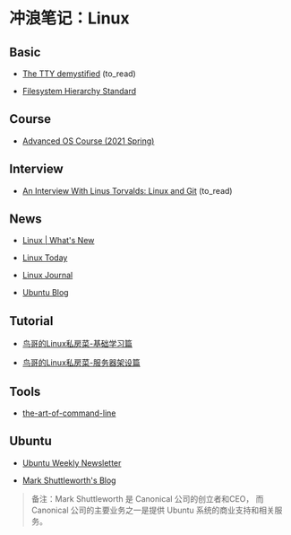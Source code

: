 # 冲浪笔记：Linux

## Basic

- [The TTY demystified][b1] (to_read)
- [Filesystem Hierarchy Standard][b2]

  [b1]: http://www.linusakesson.net/programming/tty/index.php
  [b2]: https://www.pathname.com/fhs/pub/fhs-2.3.html

## Course

- [Advanced OS Course (2021 Spring)][c1]

  [c1]: https://github.com/chyyuu/aos_course_info

## Interview

- [An Interview With Linus Torvalds: Linux and Git][i1] (to_read)

  [i1]: https://www.tag1consulting.com/blog/interview-linus-torvalds-linux-and-git

## News

- [Linux | What's New][n1]
- [Linux Today][n2]
- [Linux Journal][n3]
- [Ubuntu Blog][n4]

  [n1]: https://www.linux.org/whats-new/
  [n2]: https://www.linuxtoday.com/
  [n3]: https://www.linuxjournal.com/
  [n4]: https://ubuntu.com/blog

## Tutorial

- [鸟哥的Linux私房菜-基础学习篇](http://cn.linux.vbird.org/linux_basic/linux_basic.php)
- [鸟哥的Linux私房菜-服务器架设篇](http://cn.linux.vbird.org/linux_server/)

  [t1]: http://cn.linux.vbird.org/linux_basic/linux_basic.php
  [t1]: http://cn.linux.vbird.org/linux_server/

## Tools

- [the-art-of-command-line][tool1]

  [tool1]: https://github.com/jlevy/the-art-of-command-line

## Ubuntu

- [Ubuntu Weekly Newsletter][u1]
- [Mark Shuttleworth's Blog][u2]

  [u1]: https://wiki.ubuntu.com/UbuntuWeeklyNewsletter/Archive
  [u2]: https://www.markshuttleworth.com/

> 备注：Mark Shuttleworth 是 Canonical 公司的创立者和CEO，
> 而 Canonical 公司的主要业务之一是提供 Ubuntu 系统的商业支持和相关服务。

